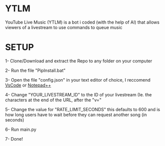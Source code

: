 # YTLM
YouTube Live Music  (YTLM) is a bot i coded (with the help of AI) that allows viewers of a livestream to use commands to queue music

# SETUP
1- Clone/Download and extract the Repo to any folder on your computer

2- Run the file "PipInstall.bat"

3- Open the file "config.json" in your text editor of choice, I reccomend [VsCode](https://code.visualstudio.com/download) or [Notepad++](https://notepad-plus-plus.org/downloads/v8.6.7/)

4- Change "YOUR_LIVESTREAM_ID" to the ID of your livestream (Ie. the characters at the end of the URL, after the "v="

5- Change the value for "RATE_LIMIT_SECONDS" this defaults to 600 and is how long users have to wait before they can request another song (in seconds)

6- Run main.py

7- Done!
